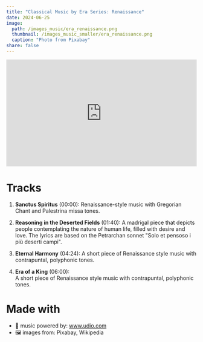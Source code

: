 ```yaml
---
title: "Classical Music by Era Series: Renaissance"
date: 2024-06-25
image: 
  path: /images_music/era_renaissance.png
  thumbnail: /images_music_smaller/era_renaissance.png
  caption: "Photo from Pixabay"
share: false
---
```

<div style="position: relative; padding-bottom: 56.25%; height: 0; overflow: hidden; max-width: 100%; height: auto; margin-bottom: 20px;">
  <iframe style="position: absolute; top: 0; left: 0; width: 100%; height: 100%;" src="https://www.youtube.com/embed/EYxoMert6z4" title="YouTube video player" frameborder="0" allow="accelerometer; autoplay; clipboard-write; encrypted-media; gyroscope; picture-in-picture; web-share" referrerpolicy="strict-origin-when-cross-origin" allowfullscreen></iframe>
</div>

# Tracks
1. **Sanctus Spiritus** (00:00): 
Renaissance-style music with Gregorian Chant and Palestrina missa tones.

2. **Reasoning in the Deserted Fields** (01:40):
A madrigal piece that depicts people contemplating the nature of human life, filled with desire and love. The lyrics are based on the Petrarchan sonnet "Solo et pensoso i più deserti campi".

3. **Eternal Harmony** (04:24): 
A short piece of Renaissance style music with contrapuntal, polyphonic tones.

4. **Era of a King** (06:00):  
A short piece of Renaissance style music with contrapuntal, polyphonic tones.

# Made with 
- 🎵 music powered by: www.udio.com
- 🖼️ images from: Pixabay, Wikipedia